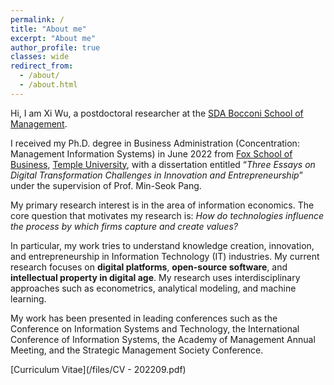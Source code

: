 ```yaml
---
permalink: /
title: "About me"
excerpt: "About me"
author_profile: true
classes: wide
redirect_from: 
  - /about/
  - /about.html
---
```

Hi, I am Xi Wu, a postdoctoral researcher at the [SDA Bocconi School of Management](https://www.sdabocconi.it/en/home).

I received my Ph.D. degree in Business Administration (Concentration: Management Information Systems) in June 2022 from [Fox School of Business](https://www.fox.temple.edu/), [Temple University](https://www.temple.edu/), with a dissertation entitled “*Three Essays on Digital Transformation Challenges in Innovation and Entrepreneurship*” under the supervision of Prof. Min-Seok Pang. 


My primary research interest is in the area of information economics. The core question that motivates my research is: *How do technologies influence the process by which firms capture and create values?*

In particular, my work tries to understand knowledge creation, innovation, and entrepreneurship in Information Technology (IT) industries. My current research focuses on **digital platforms**, **open-source software**, and **intellectual property in digital age**. My research uses interdisciplinary approaches such as econometrics, analytical modeling, and machine learning.


My work has been presented in leading conferences such as the Conference on Information Systems and Technology, the International Conference of Information Systems, the Academy of Management Annual Meeting, and the Strategic Management Society Conference.

[Curriculum Vitae](/files/CV - 202209.pdf)
